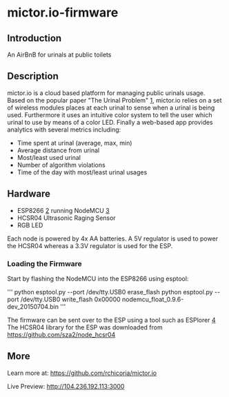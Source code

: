 # mictor.io-firmware

## Introduction

An AirBnB for urinals at public toilets

## Description

mictor.io is a cloud based platform for managing public urinals usage. Based on the popular paper "The Urinal Problem" [1], mictor.io relies on a set of wireless modules places at each urinal to sense when a urinal is being used. Furthermore it uses an intuitive color system to tell the user which urinal to use by means of a color LED. Finally a web-based app provides analytics with several metrics including:

  * Time spent at urinal (average, max, min)
  * Average distance from urinal
  * Most/least used urinal
  * Number of algorithm violations
  * Time of the day with most/least urinal usages

## Hardware

  * ESP8266 [2] running NodeMCU [3]
  * HCSR04 Ultrasonic Raging Sensor
  * RGB LED

Each node is powered by 4x AA batteries. A 5V regulator is used to power the HCSR04 whereas a 3.3V regulator is used for the ESP.

### Loading the Firmware

Start by flashing the NodeMCU into the ESP8266 using esptool:

'''
python esptool.py --port /dev/tty.USB0 erase_flash
python esptool.py --port /dev/tty.USB0 write_flash 0x00000 nodemcu_float_0.9.6-dev_20150704.bin
'''

The firmware can be sent over to the ESP using a tool such as ESPlorer [4]
The HCSR04 library for the ESP was downloaded from https://github.com/sza2/node_hcsr04

## More

Learn more at: https://github.com/rchicoria/mictor.io

Live Preview: http://104.236.192.113:3000

[1]: http://people.scs.carleton.ca/~kranakis/Papers/urinal.pdf
[2]: https://www.olimex.com/Products/IoT/MOD-WIFI-ESP8266-DEV/
[3]: http://www.nodemcu.com
[4]: http://esp8266.ru/esplorer/
